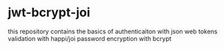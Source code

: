 # jwt-bcrypt-joi

this repository contains the basics of authenticaiton with json web tokens
validation with happi/joi
password encryption with bcrypt
